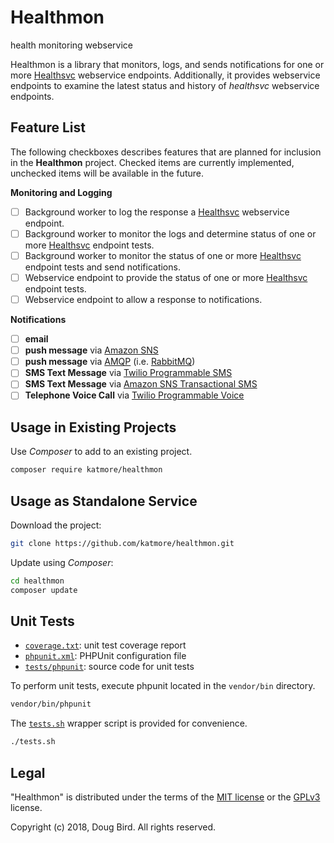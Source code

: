 # Healthmon
health monitoring webservice

Healthmon is a library that monitors, logs, and sends notifications for one or more [Healthsvc](https://github.com/katmore/healthsvc) webservice endpoints.
Additionally, it provides webservice endpoints to examine the latest status and history of *healthsvc* webservice endpoints.

## Feature List
The following checkboxes describes features that are planned for inclusion in the **Healthmon** project.
Checked items are currently implemented, unchecked items will be available in the future.

**Monitoring and Logging**
 - [ ] Background worker to log the response a [Healthsvc](https://github.com/katmore/healthsvc) webservice endpoint.
 - [ ] Background worker to monitor the logs and determine status of one or more [Healthsvc](https://github.com/katmore/healthsvc) endpoint tests.
 - [ ] Background worker to monitor the status of one or more [Healthsvc](https://github.com/katmore/healthsvc) endpoint tests and send notifications.
 - [ ] Webservice endpoint to provide the status of one or more [Healthsvc](https://github.com/katmore/healthsvc) endpoint tests.
 - [ ] Webservice endpoint to allow a response to notifications.

**Notifications**
 - [ ] **email**
 - [ ] **push message** via [Amazon SNS](https://aws.amazon.com/sns/)
 - [ ] **push message** via [AMQP](https://www.amqp.org/) (i.e. [RabbitMQ](https://www.rabbitmq.com/))
 - [ ] **SMS Text Message** via [Twilio Programmable SMS](https://www.twilio.com/sms)
 - [ ] **SMS Text Message** via [Amazon SNS Transactional SMS](https://aws.amazon.com/sns/sms-pricing/)
 - [ ] **Telephone Voice Call** via [Twilio Programmable Voice](https://www.twilio.com/voice)

## Usage in Existing Projects
Use *Composer* to add to an existing project.

```sh
composer require katmore/healthmon
```

## Usage as Standalone Service
Download the project:
```sh
git clone https://github.com/katmore/healthmon.git
```

Update using *Composer*:
```sh
cd healthmon
composer update
```

## Unit Tests
 * [`coverage.txt`](./coverage.txt): unit test coverage report
 * [`phpunit.xml`](./phpunit.xml): PHPUnit configuration file
 * [`tests/phpunit`](./tests/phpunit): source code for unit tests

To perform unit tests, execute phpunit located in the `vendor/bin` directory.
```sh
vendor/bin/phpunit
```

The [`tests.sh`](./tests.sh) wrapper script is provided for convenience.
```sh
./tests.sh
```

## Legal
"Healthmon" is distributed under the terms of the [MIT license](LICENSE) or the [GPLv3](GPLv3) license.

Copyright (c) 2018, Doug Bird. All rights reserved.
